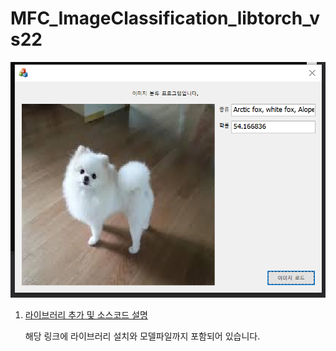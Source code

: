 # MFC_ImageClassification_libtorch_vs22

![GUI 화면](https://github.com/khm159/MFC_ImageClassification_libtorch_vs22/blob/main/gui.PNG "GUI 화면")



1. [라이브러리 추가 및 소스코드 설명](https://blog.naver.com/khm159/222461650001)

    해당 링크에 라이브러리 설치와 모델파일까지 포함되어 있습니다. 

